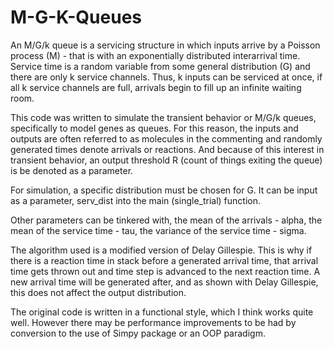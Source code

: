 # M-G-K-Queues

An M/G/k queue is a servicing structure in which inputs arrive by a Poisson process (M) - that is with an exponentially distributed interarrival time. Service time is a random variable from some general distribution (G) and there are only k service channels. Thus, k inputs can be serviced at once, if all k service channels are full, arrivals begin to fill up an infinite waiting room.

This code was written to simulate the transient behavior or M/G/k queues, specifically to model genes as queues. For this reason, the inputs and outputs are often referred to as molecules in the commenting and randomly generated times denote arrivals or reactions. And because of this interest in transient behavior, an output threshold R (count of things exiting the queue) is be denoted as a parameter.

For simulation, a specific distribution must be chosen for G. It can be input as a parameter, serv_dist into the main (single_trial) function.

Other parameters can be tinkered with, the mean of the arrivals - alpha, the mean of the service time - tau, the variance  of the service time - sigma.

The algorithm used is a modified version of Delay Gillespie. This is why if there is a reaction time in stack before a generated arrival time, that arrival time gets thrown out and time step is advanced to the next reaction time. A new arrival time will be generated after, and as shown with Delay Gillespie, this does not affect the output distribution.

The original code is written in a functional style, which I think works quite well. However there may be performance improvements to be had by conversion to the use of Simpy package or an OOP paradigm. 


